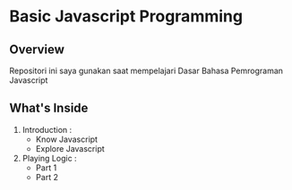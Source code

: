 # Basic Javascript Programming

## Overview
Repositori ini saya gunakan saat mempelajari Dasar Bahasa Pemrograman Javascript

## What's Inside
1. Introduction :
    - Know Javascript
    - Explore Javascript
2. Playing Logic : 
    - Part 1
    - Part 2
